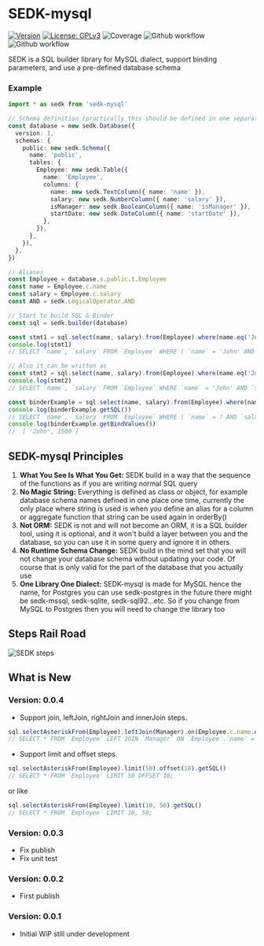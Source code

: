 # SEDK-mysql
[![Version](https://img.shields.io/badge/version-0.0.4-blue.svg)](https://github.com/amerharb/sedk/tree/sedk-mysql/version/0.0.4)
[![License: GPLv3](https://img.shields.io/badge/License-ISC-blue.svg)](https://opensource.org/licenses/ISC)
![Coverage](https://raw.githubusercontent.com/amerharb/sedk/sedk-mysql/version/0.0.4/packages/sedk-mysql/badges/coverage.svg)
![Github workflow](https://github.com/amerharb/sedk/actions/workflows/test-lint.yaml/badge.svg?branch=sedk-mysql/version/0.0.4)
![Github workflow](https://github.com/amerharb/sedk/actions/workflows/publish-sedk-mysql@next.yaml/badge.svg?branch=sedk-mysql/version/0.0.4)

SEDK is a SQL builder library for MySQL dialect, support binding parameters, and use a pre-defined database schema

### Example

```typescript
import * as sedk from 'sedk-mysql'

// Schema definition (practically this should be defined in one separate file for the whole project)
const database = new sedk.Database({
  version: 1,
  schemas: {
    public: new sedk.Schema({
      name: 'public',
      tables: {
        Employee: new sedk.Table({
          name: 'Employee',
          columns: {
            name: new sedk.TextColumn({ name: 'name' }),
            salary: new sedk.NumberColumn({ name: 'salary' }),
            isManager: new sedk.BooleanColumn({ name: 'isManager' }),
            startDate: new sedk.DateColumn({ name: 'startDate' }),
          },
        }),
      },
    }),
  },
})

// Aliases
const Employee = database.s.public.t.Employee
const name = Employee.c.name
const salary = Employee.c.salary
const AND = sedk.LogicalOperator.AND

// Start to build SQL & Binder
const sql = sedk.builder(database)

const stmt1 = sql.select(name, salary).from(Employee).where(name.eq('John'), AND, salary.gt(1500)).getSQL()
console.log(stmt1)
// SELECT `name`, `salary` FROM `Employee` WHERE ( `name` = 'John' AND `salary` > 1500 );

// Also it can be written as
const stmt2 = sql.select(name, salary).from(Employee).where(name.eq('John')).and(salary.gt(1500)).getSQL()
console.log(stmt2)
// SELECT `name`, `salary` FROM `Employee` WHERE `name` = 'John' AND `salary` > 1500;

const binderExample = sql.select(name, salary).from(Employee).where(name.eq$('John'), AND, salary.gt$(1500))
console.log(binderExample.getSQL())
// SELECT `name`, `salary` FROM `Employee` WHERE ( `name` = ? AND `salary` > ? );
console.log(binderExample.getBindValues())
//  [ 'John', 1500 ]
```

## SEDK-mysql Principles
1. **What You See Is What You Get:** SEDK build in a way that the sequence of the functions as if you are writing normal SQL query
2. **No Magic String:** Everything is defined as class or object, for example database schema names defined in one place one time,
currently the only place where string is used is when you define an alias for a column or aggregate function that string can be used again in orderBy()
3. **Not ORM:** SEDK is not and will not become an ORM, it is a SQL builder tool, using it is optional, and it won't build a layer between you and the database, so you can use it in some query and ignore it in others
4. **No Runtime Schema Change:** SEDK build in the mind set that you will not change your database schema without updating your code. Of course that is only valid for the part of the database that you actually use
5. **One Library One Dialect:** SEDK-mysql is made for MySQL hence the name, for Postgres you can use sedk-postgres in the future there might be sedk-mssql, sedk-sqlite, sedk-sql92...etc.
So if you change from MySQL to Postgres then you will need to change the library too

## Steps Rail Road
![SEDK steps](https://raw.githubusercontent.com/amerharb/sedk/sedk-mysql/version/0.0.4/packages/sedk-mysql/doc/StepsRailRoad.svg)

## What is New

### Version: 0.0.4
- Support join, leftJoin, rightJoin and innerJoin steps.
```typescript
sql.selectAsteriskFrom(Employee).leftJoin(Manager).on(Employee.c.name.eq(Manager.c.name)).getSQL()
// SELECT * FROM `Employee` LEFT JOIN `Manager` ON `Employee`.`name` = `Manager`.`name`;
```
- Support limit and offset steps.
```typescript
sql.selectAsteriskFrom(Employee).limit(50).offset(10).getSQL()
// SELECT * FROM `Employee` LIMIT 50 OFFSET 10;
```
or like 
```typescript
sql.selectAsteriskFrom(Employee).limit(10, 50).getSQL()
// SELECT * FROM `Employee` LIMIT 10, 50;
```

### Version: 0.0.3
- Fix publish 
- Fix unit test

### Version: 0.0.2
- First publish

### Version: 0.0.1
- Initial WiP still under development
